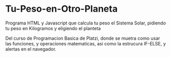 # Tu-Peso-en-Otro-Planeta
Programa HTML y Javascript que calcula tu peso el Sistema Solar, pidiendo tu peso en Kilogramos y eligiendo el planteta

Del curso de Programacion Basica de Platzi, donde se muetra como usar las funciones, y operaciones matematicas, asi como
la estrucura IF-ELSE, y alertas en el navegador.


